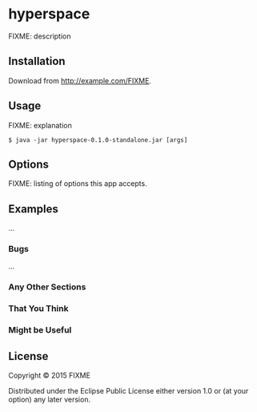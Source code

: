 # hyperspace

FIXME: description

## Installation

Download from http://example.com/FIXME.

## Usage

FIXME: explanation

    $ java -jar hyperspace-0.1.0-standalone.jar [args]

## Options

FIXME: listing of options this app accepts.

## Examples

...

### Bugs

...

### Any Other Sections
### That You Think
### Might be Useful

## License

Copyright © 2015 FIXME

Distributed under the Eclipse Public License either version 1.0 or (at
your option) any later version.
